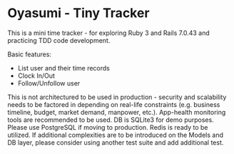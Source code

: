# Oyasumi - Tiny Tracker

This is a mini time tracker - for exploring Ruby 3 and Rails 7.0.43 and practicing TDD code development.

Basic features:
- List user and their time records
- Clock In/Out
- Follow/Unfollow user

This is not architectured to be used in production - security and scalability needs to be factored in depending on real-life constraints (e.g. business timeline, budget, market demand, manpower, etc.). App-health monitoring tools are recommended to be used.
DB is SQLite3 for demo purposes. Please use PostgreSQL if moving to production. Redis is ready to be utilized.
If additional complexities are to be introduced on the Models and DB layer, please consider using another test suite and add additional test.
